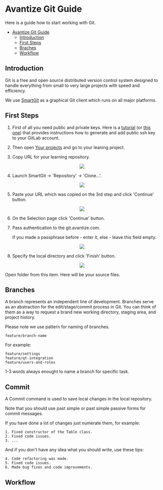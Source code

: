 # Avantize Git Guide

Here is a guide how to start working with Git.

- [Avantize Git Guide](#avantize-git-guideline)
   - [Introduction](#introduction)
   - [First Steps](#first-steps)
   - [Braches](#branches)
   - [Workflow](#workflow)

## Introduction

   Git is a free and open source distributed version control system designed to handle everything from small to very large projects with speed and efficiency.

   We use [SmartGit](http://www.syntevo.com/smartgit/) as a graphical Git client which runs on all major platforms.

## First Steps

1. First of all you need public and private keys. Here is a [tutorial](https://docs.gitlab.com/ee/gitlab-basics/create-your-ssh-keys.html) (or [this one](https://help.github.com/articles/connecting-to-github-with-ssh/)) that provides instructions how to generate and add public ssh key to your GitLab account.

2. Then open [Your projects](https://git.avantize.com "Git Avantize") and go to your leaning project.

3. Copy URL for your learning repository.
<p align="center"></p>
<p align="center"><img src="https://raw.github.com/SMelanko/AvantizeGuide/master/git/imgs/first-steps/img-1.png"/></p>

4. Launch SmartGit -> 'Repository' -> 'Clone...'.
<p align="center"></p>
<p align="center"><img src="https://raw.github.com/SMelanko/AvantizeGuide/master/git/imgs/first-steps/img-2.png"/></p>

5. Paste your URL which was copied on the 3rd step and click 'Continue' button.
<p align="center"></p>
<p align="center"><img src="https://raw.github.com/SMelanko/AvantizeGuide/master/git/imgs/first-steps/img-3.png"/></p>

6. On the Selection page click 'Continue' button.

7. Pass authentication to the git.avantize.com.

   If you made a passphrase before - enter it, else - leave this field empty.

<p align="center"></p>
<p align="center"><img src="https://raw.github.com/SMelanko/AvantizeGuide/master/git/imgs/first-steps/img-4.png"/></p>

8. Specify the local directory and click 'Finish' button.
<p align="center"></p>
<p align="center"><img src="https://raw.github.com/SMelanko/AvantizeGuide/master/git/imgs/first-steps/img-5.png"/></p>
   Open folder from this item. Here will be your source files.

## Branches

   A branch represents an independent line of development. Branches serve as an abstraction for the edit/stage/commit process in Git. You can think of them as a way to request a brand new working directory, staging area, and project history.

   Please note we use pattern for naming of branches.
   ```
   feature/branch-name
   ```
   For example:
   ```
   feature/settings
   feature/qt-integration
   feature/users-and-roles
   ```
   1-3 words always enought to name a branch for specific task.

## Commit

   A Commit command is used to save local changes in the local repository.

   Note that you should use past simple or past simple passive forms for commit messages.
 
   If you have done a lot of changes just numerate them, for example:
   ```
   1. Fixed constructor of the Table class.
   2. Fixed code issues.
   3. ...
   ```

   And if you don't have any idea what you should write, use these tips:
   ```
   4. Code refactoring was made.
   5. Fixed code issues.
   6. Made bug fixes and code improvements.
   ```

## Workflow

